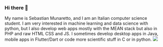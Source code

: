 ### Hi there 👋
My name is Sebastian Munaretto, and I am an Italian computer science student. I am very interested in machine learning and data science with python, but I also develop web apps mostly with the MEAN stack but also in PHP and raw HTML CSS and JS. I sometimes develop desktop apps in Java, mobile apps in Flutter/Dart or code more scientific stuff in C or in python.
<img src="https://github-readme-stats.vercel.app/api?username=SebastianMunaretto&show_icons=ture&include_all_commits=false&count_private=true&theme=dark&hide_border=true">
